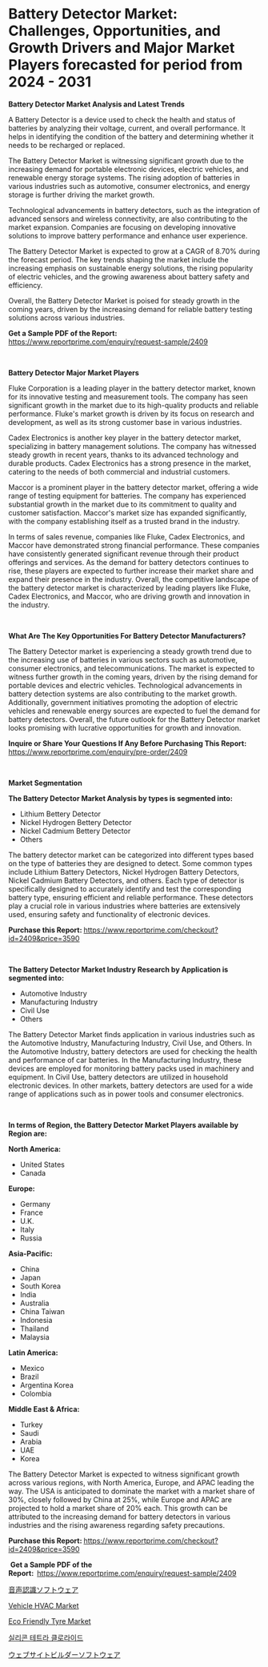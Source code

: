 <p><h1>Battery Detector Market: Challenges, Opportunities, and Growth Drivers and Major Market Players forecasted for period from 2024 - 2031</h1></p><p><strong>Battery Detector Market Analysis and Latest Trends</strong></p>
<p><p>A Battery Detector is a device used to check the health and status of batteries by analyzing their voltage, current, and overall performance. It helps in identifying the condition of the battery and determining whether it needs to be recharged or replaced. </p><p>The Battery Detector Market is witnessing significant growth due to the increasing demand for portable electronic devices, electric vehicles, and renewable energy storage systems. The rising adoption of batteries in various industries such as automotive, consumer electronics, and energy storage is further driving the market growth.</p><p>Technological advancements in battery detectors, such as the integration of advanced sensors and wireless connectivity, are also contributing to the market expansion. Companies are focusing on developing innovative solutions to improve battery performance and enhance user experience.</p><p>The Battery Detector Market is expected to grow at a CAGR of 8.70% during the forecast period. The key trends shaping the market include the increasing emphasis on sustainable energy solutions, the rising popularity of electric vehicles, and the growing awareness about battery safety and efficiency.</p><p>Overall, the Battery Detector Market is poised for steady growth in the coming years, driven by the increasing demand for reliable battery testing solutions across various industries.</p></p>
<p><strong>Get a Sample PDF of the Report:&nbsp;</strong> <a href="https://www.reportprime.com/enquiry/request-sample/2409">https://www.reportprime.com/enquiry/request-sample/2409</a></p>
<p>&nbsp;</p>
<p><strong>Battery Detector Major Market Players</strong></p>
<p><p>Fluke Corporation is a leading player in the battery detector market, known for its innovative testing and measurement tools. The company has seen significant growth in the market due to its high-quality products and reliable performance. Fluke's market growth is driven by its focus on research and development, as well as its strong customer base in various industries.</p><p>Cadex Electronics is another key player in the battery detector market, specializing in battery management solutions. The company has witnessed steady growth in recent years, thanks to its advanced technology and durable products. Cadex Electronics has a strong presence in the market, catering to the needs of both commercial and industrial customers.</p><p>Maccor is a prominent player in the battery detector market, offering a wide range of testing equipment for batteries. The company has experienced substantial growth in the market due to its commitment to quality and customer satisfaction. Maccor's market size has expanded significantly, with the company establishing itself as a trusted brand in the industry.</p><p>In terms of sales revenue, companies like Fluke, Cadex Electronics, and Maccor have demonstrated strong financial performance. These companies have consistently generated significant revenue through their product offerings and services. As the demand for battery detectors continues to rise, these players are expected to further increase their market share and expand their presence in the industry. Overall, the competitive landscape of the battery detector market is characterized by leading players like Fluke, Cadex Electronics, and Maccor, who are driving growth and innovation in the industry.</p></p>
<p>&nbsp;</p>
<p><strong>What Are The Key Opportunities For Battery Detector Manufacturers?</strong></p>
<p><p>The Battery Detector market is experiencing a steady growth trend due to the increasing use of batteries in various sectors such as automotive, consumer electronics, and telecommunications. The market is expected to witness further growth in the coming years, driven by the rising demand for portable devices and electric vehicles. Technological advancements in battery detection systems are also contributing to the market growth. Additionally, government initiatives promoting the adoption of electric vehicles and renewable energy sources are expected to fuel the demand for battery detectors. Overall, the future outlook for the Battery Detector market looks promising with lucrative opportunities for growth and innovation.</p></p>
<p><strong>Inquire or Share Your Questions If Any Before Purchasing This Report:</strong> <a href="https://www.reportprime.com/enquiry/pre-order/2409">https://www.reportprime.com/enquiry/pre-order/2409</a></p>
<p>&nbsp;</p>
<p><strong>Market Segmentation</strong></p>
<p><strong>The Battery Detector Market Analysis by types is segmented into:</strong></p>
<p><ul><li>Lithium Bettery Detector</li><li>Nickel Hydrogen Bettery Detector</li><li>Nickel Cadmium Bettery Detector</li><li>Others</li></ul></p>
<p><p>The battery detector market can be categorized into different types based on the type of batteries they are designed to detect. Some common types include Lithium Battery Detectors, Nickel Hydrogen Battery Detectors, Nickel Cadmium Battery Detectors, and others. Each type of detector is specifically designed to accurately identify and test the corresponding battery type, ensuring efficient and reliable performance. These detectors play a crucial role in various industries where batteries are extensively used, ensuring safety and functionality of electronic devices.</p></p>
<p><strong>Purchase this Report:&nbsp;</strong><a href="https://www.reportprime.com/checkout?id=2409&price=3590">https://www.reportprime.com/checkout?id=2409&price=3590</a></p>
<p>&nbsp;</p>
<p><strong>The Battery Detector Market Industry Research by Application is segmented into:</strong></p>
<p><ul><li>Automotive Industry</li><li>Manufacturing Industry</li><li>Civil Use</li><li>Others</li></ul></p>
<p><p>The Battery Detector Market finds application in various industries such as the Automotive Industry, Manufacturing Industry, Civil Use, and Others. In the Automotive Industry, battery detectors are used for checking the health and performance of car batteries. In the Manufacturing Industry, these devices are employed for monitoring battery packs used in machinery and equipment. In Civil Use, battery detectors are utilized in household electronic devices. In other markets, battery detectors are used for a wide range of applications such as in power tools and consumer electronics.</p></p>
<p>&nbsp;</p>
<p><strong>In terms of Region, the Battery Detector Market Players available by Region are:</strong></p>
<p>
    <p> <strong> North America: </strong>
        <ul>
            <li>United States</li>
            <li>Canada</li>
        </ul>
        </p> 
    <p> <strong> Europe: </strong>
        <ul>
            <li>Germany</li>
            <li>France</li>
            <li>U.K.</li>
            <li>Italy</li>
            <li>Russia</li>
        </ul>
        </p> 
    <p> <strong> Asia-Pacific: </strong>
        <ul>
            <li>China</li>
            <li>Japan</li>
            <li>South Korea</li>
            <li>India</li>
            <li>Australia</li>
            <li>China Taiwan</li>
            <li>Indonesia</li>
            <li>Thailand</li>
            <li>Malaysia</li>
        </ul>
        </p> 
    <p> <strong> Latin America: </strong>
        <ul>
            <li>Mexico</li>
            <li>Brazil</li>
            <li>Argentina Korea</li>
            <li>Colombia</li>
        </ul>
        </p> 
    <p> <strong> Middle East & Africa: </strong>
        <ul>
            <li>Turkey</li>
            <li>Saudi</li>
            <li>Arabia</li>
            <li>UAE</li>
            <li>Korea</li>
        </ul>
    </p>
    </p>
<p><p>The Battery Detector Market is expected to witness significant growth across various regions, with North America, Europe, and APAC leading the way. The USA is anticipated to dominate the market with a market share of 30%, closely followed by China at 25%, while Europe and APAC are projected to hold a market share of 20% each. This growth can be attributed to the increasing demand for battery detectors in various industries and the rising awareness regarding safety precautions.</p></p>
<p><strong>Purchase this Report: </strong><a href="https://www.reportprime.com/checkout?id=2409&price=3590">https://www.reportprime.com/checkout?id=2409&price=3590</a></p>
<p>&nbsp;<strong>Get a Sample PDF of the Report:&nbsp;&nbsp;</strong><a href="https://www.reportprime.com/enquiry/request-sample/2409">https://www.reportprime.com/enquiry/request-sample/2409</a></p>
<p><strong></strong></p>
<p><p><a href="https://github.com/bevdtkn4419963/Market-Research-Report-List-1/blob/main/853419411508.md">音声認識ソフトウェア</a></p><p><a href="https://issuu.com/reportprime-2/docs/vehicle-hvac-market-size-2030.pptx">Vehicle HVAC Market</a></p><p><a href="https://issuu.com/reportprime-2/docs/eco-friendly-tyre-market-size-2030.pptx">Eco Friendly Tyre Market</a></p><p><a href="https://github.com/vsoq0zknh59/Market-Research-Report-List-1/blob/main/790530110564.md">실리콘 테트라 클로라이드</a></p><p><a href="https://github.com/MosesSpinka1914/Market-Research-Report-List-1/blob/main/163844011509.md">ウェブサイトビルダーソフトウェア</a></p></p>